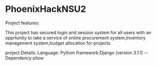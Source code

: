 # PhoenixHackNSU2

Project features:

This project has secured login and session system for all users with an opprtunity to take a service of online procurement system,Inventory management system,budget allocation for projects.

project Details:
Language: Python
framework:Django (version 3.1.1)
--Dependency
  pilow
